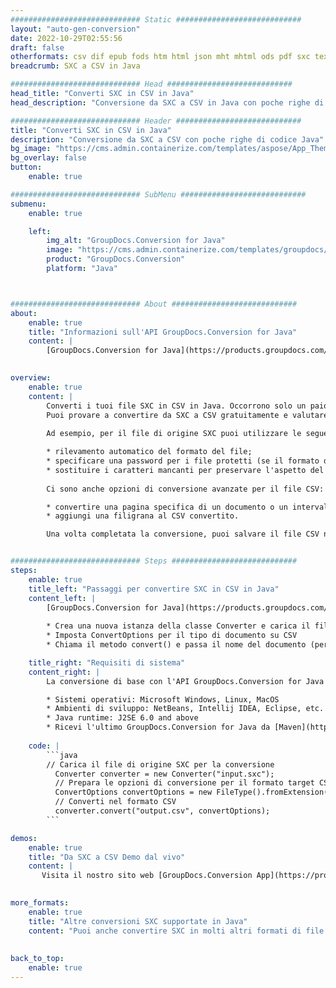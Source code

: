 ```yaml
---
############################# Static ############################
layout: "auto-gen-conversion"
date: 2022-10-29T02:55:56
draft: false
otherformats: csv dif epub fods htm html json mht mhtml ods pdf sxc tex tsv xlam xls xlsb xlsm xlsx xlt xltm xltx xml xps
breadcrumb: SXC a CSV in Java

############################# Head ############################
head_title: "Converti SXC in CSV in Java"
head_description: "Conversione da SXC a CSV in Java con poche righe di codice. Converti oltre 160 formati di file utilizzando l'API di conversione dei documenti GroupDocs per Java"

############################# Header ############################
title: "Converti SXC in CSV in Java"
description: "Conversione da SXC a CSV con poche righe di codice Java"
bg_image: "https://cms.admin.containerize.com/templates/aspose/App_Themes/V3/images/bg/header1.png"
bg_overlay: false
button:
    enable: true

############################# SubMenu ############################
submenu:
    enable: true

    left:
        img_alt: "GroupDocs.Conversion for Java"
        image: "https://cms.admin.containerize.com/templates/groupdocs/images/product-logos/90x90-noborder/groupdocs-conversion-java.png"
        product: "GroupDocs.Conversion"
        platform: "Java"



############################# About ############################
about:
    enable: true
    title: "Informazioni sull'API GroupDocs.Conversion for Java"
    content: |
        [GroupDocs.Conversion for Java](https://products.groupdocs.com/conversion/java/) è un'API di conversione di formati di file avanzata per la conversione tra formati di immagini e documenti popolari come Microsoft Office, OpenDocument, PDF, HTML, e-mail, CAD. e molto altro ancora con poche righe di codice. L'API nativa rileva automaticamente i formati dei documenti originali e offre molte opzioni per personalizzare i documenti convertiti. Insieme alla funzione di estrazione delle informazioni da un documento, supporta anche la memorizzazione nella cache dei risultati della conversione sul disco locale per impostazione predefinita. Tuttavia, qualsiasi tipo di archiviazione della cache può essere supportato implementando le interfacce appropriate: Amazon S3, Dropbox, Google Drive, Windows Azure, Reddis o qualsiasi altro.
    

overview:
    enable: true
    content: |
        Converti i tuoi file SXC in CSV in Java. Occorrono solo un paio di righe di codice Java su qualsiasi piattaforma di tua scelta, come Windows, Linux, macOS.
        Puoi provare a convertire da SXC a CSV gratuitamente e valutare la qualità dei risultati della conversione. Insieme a semplici script di conversione file, puoi provare opzioni più sofisticate per caricare il file sorgente SXC e memorizzare l'output CSV. 
        
        Ad esempio, per il file di origine SXC puoi utilizzare le seguenti opzioni di caricamento:

        * rilevamento automatico del formato del file;
        * specificare una password per i file protetti (se il formato del file lo supporta);
        * sostituire i caratteri mancanti per preservare l'aspetto del documento.
        
        Ci sono anche opzioni di conversione avanzate per il file CSV:

        * convertire una pagina specifica di un documento o un intervallo di pagine;
        * aggiungi una filigrana al CSV convertito.

        Una volta completata la conversione, puoi salvare il file CSV nel tuo percorso file locale o in qualsiasi archivio di terze parti come FTP, Amazon S3, Google Drive, Dropbox ecc. Nota: per convertire SXC a CSV, non è necessario installare alcun software aggiuntivo, come MS Office, Open Office, Adobe Acrobat Reader ecc.


############################# Steps ############################
steps:
    enable: true
    title_left: "Passaggi per convertire SXC in CSV in Java"
    content_left: |
        [GroupDocs.Conversion for Java](https://products.groupdocs.com/conversion/java/) consente agli sviluppatori di convertire facilmente il file SXC in CSV con poche righe di codice.
        
        * Crea una nuova istanza della classe Converter e carica il file SXC con il percorso completo
        * Imposta ConvertOptions per il tipo di documento su CSV
        * Chiama il metodo convert() e passa il nome del documento (percorso completo) e il formato (CSV) come parametro

    title_right: "Requisiti di sistema"
    content_right: |
        La conversione di base con l'API GroupDocs.Conversion for Java può essere eseguita con poche righe di codice. Le nostre API sono supportate su tutte le principali piattaforme e sistemi operativi. Prima di eseguire il codice seguente, assicurati di avere i seguenti prerequisiti installati sul tuo sistema.

        * Sistemi operativi: Microsoft Windows, Linux, MacOS
        * Ambienti di sviluppo: NetBeans, Intellij IDEA, Eclipse, etc.
        * Java runtime: J2SE 6.0 and above
        * Ricevi l'ultimo GroupDocs.Conversion for Java da [Maven](https://repository.groupdocs.com/webapp/#/artifacts/browse/tree/General/repo/com/groupdocs/groupdocs-conversion)
         
    code: |
        ```java    
        // Carica il file di origine SXC per la conversione
          Converter converter = new Converter("input.sxc");
          // Prepara le opzioni di conversione per il formato target CSV
          ConvertOptions convertOptions = new FileType().fromExtension("csv").getConvertOptions();
          // Converti nel formato CSV
          converter.convert("output.csv", convertOptions);
        ```

demos:
    enable: true
    title: "Da SXC a CSV Demo dal vivo"
    content: |
       Visita il nostro sito web [GroupDocs.Conversion App](https://products.groupdocs.app/conversion/family) e prova subito la conversione da SXC a CSV. La demo gratuita ha i seguenti vantaggi
          

more_formats:
    enable: true
    title: "Altre conversioni SXC supportate in Java"
    content: "Puoi anche convertire SXC in molti altri formati di file. Si prega di consultare l'elenco di seguito."
       
       
back_to_top:
    enable: true
---
```

